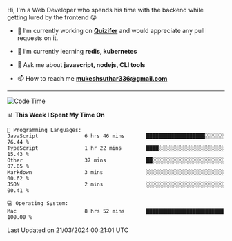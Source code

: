 Hi, I'm a Web Developer who spends his time with the backend while getting lured by the frontend 😜

- 🔭 I’m currently working on **[Quizifer](https://github.com/SutharMukesh/Quizifer/)** and would appreciate any pull requests on it.

- 🌱 I’m currently learning **redis, kubernetes**

- 💬 Ask me about **javascript, nodejs, CLI tools**

- 📫 How to reach me **mukeshsuthar336@gmail.com**

---
<!--START_SECTION:waka-->
![Code Time](http://img.shields.io/badge/Code%20Time-2%2C885%20hrs%2036%20mins-blue)

📊 **This Week I Spent My Time On** 

```text
💬 Programming Languages: 
JavaScript               6 hrs 46 mins       ███████████████████░░░░░░   76.44 % 
TypeScript               1 hr 22 mins        ████░░░░░░░░░░░░░░░░░░░░░   15.43 % 
Other                    37 mins             ██░░░░░░░░░░░░░░░░░░░░░░░   07.05 % 
Markdown                 3 mins              ░░░░░░░░░░░░░░░░░░░░░░░░░   00.62 % 
JSON                     2 mins              ░░░░░░░░░░░░░░░░░░░░░░░░░   00.41 % 

💻 Operating System: 
Mac                      8 hrs 52 mins       █████████████████████████   100.00 % 
```


 Last Updated on 21/03/2024 00:21:01 UTC
<!--END_SECTION:waka-->
